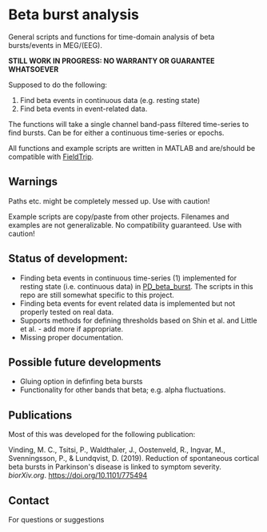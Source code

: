 # Beta burst analysis
General scripts and functions for time-domain analysis of beta bursts/events in MEG/(EEG).

**STILL WORK IN PROGRESS: NO WARRANTY OR GUARANTEE WHATSOEVER**

Supposed to do the following:
1. Find beta events in continuous data (e.g. resting state)
2. Find beta events in event-related data.

The functions will take a single channel band-pass filtered time-series to find bursts. Can be for either a continuous time-series or epochs.

All functions and example scripts are written in MATLAB and are/should be compatible with [FieldTrip](http://www.fieldtriptoolbox.org/).

## Warnings
Paths etc. might be completely messed up. Use with caution!

Example scripts are copy/paste from other projects. Filenames and examples are not generalizable. No compatibility guaranteed. Use with caution!

## Status of development:
* Finding beta events in continuous time-series (1) implemented for resting state (i.e. continuous data) in [PD_beta_burst](https://github.com/mcvinding/PD_beta_bursts). The scripts in this repo are still somewhat specific to this project.
* Finding beta events for event related data is implemented but not properly tested on real data.
* Supports methods for defining thresholds based on Shin et al. and Little et al. - add more if appropriate.
* Missing proper documentation.

## Possible future developments
* Gluing option in definfing beta bursts
* Functionality for other bands that beta; e.g. alpha fluctuations.

## Publications
Most of this was developed for the following publication:

Vinding, M. C., Tsitsi, P., Waldthaler, J., Oostenveld, R., Ingvar, M., Svenningsson, P., & Lundqvist, D. (2019). Reduction of spontaneous cortical beta bursts in Parkinson's disease is linked to symptom severity. *biorXiv.org*. https://doi.org/10.1101/775494

## Contact
For questions or suggestions

